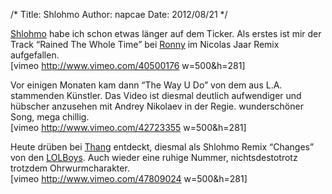 /*
Title: Shlohmo
Author: napcae
Date: 2012/08/21
*/

[Shlohmo][1] habe ich schon etwas länger auf dem Ticker. Als erstes ist mir der Track “Rained The Whole Time” bei [Ronny][2] im Nicolas Jaar Remix aufgefallen.  
[vimeo http://www.vimeo.com/40500176 w=500&h=281]

Vor einigen Monaten kam dann “The Way U Do” von dem aus L.A. stammenden Künstler. Das Video ist diesmal deutlich aufwendiger und hübscher anzusehen mit Andrey Nikolaev in der Regie. wunderschöner Song, mega chillig.  
[vimeo http://www.vimeo.com/42723355 w=500&h=281]

Heute drüben bei [Thang][3] entdeckt, diesmal als Shlohmo Remix “Changes” von den [LOLBoys][4]. Auch wieder eine ruhige Nummer, nichtsdestotrotz trotzdem Ohrwurmcharakter.  
[vimeo http://www.vimeo.com/47809024 w=500&h=281]

 [1]: https://www.facebook.com/pages/Shlohmo/215424843565
 [2]: http://www.kraftfuttermischwerk.de/blogg/?p=35635
 [3]: http://www.electru.de/2012-08-21/lol-boys-changes-shlohmo-remix/
 [4]: http://lolboysontumblr.tumblr.com/